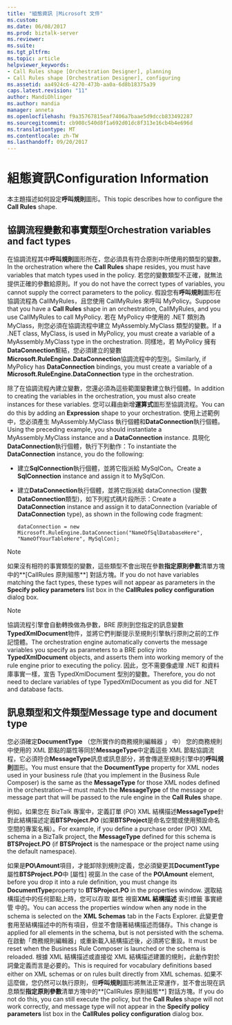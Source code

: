 ```yaml
---
title: "組態資訊 |Microsoft 文件"
ms.custom: 
ms.date: 06/08/2017
ms.prod: biztalk-server
ms.reviewer: 
ms.suite: 
ms.tgt_pltfrm: 
ms.topic: article
helpviewer_keywords:
- Call Rules shape [Orchestration Designer], planning
- Call Rules shape [Orchestration Designer], configuring
ms.assetid: aa4924c6-4270-473b-aa0a-6d8b18375a39
caps.latest.revision: "11"
author: MandiOhlinger
ms.author: mandia
manager: anneta
ms.openlocfilehash: f9a35767815eaf7406a7baae5d9dccb833492287
ms.sourcegitcommit: cb908c540d8f1a692d01dc8f313e16cb4b4e696d
ms.translationtype: MT
ms.contentlocale: zh-TW
ms.lasthandoff: 09/20/2017
---
```

# <a name="configuration-information"></a><span data-ttu-id="954da-102">組態資訊</span><span class="sxs-lookup"><span data-stu-id="954da-102">Configuration Information</span></span>
<span data-ttu-id="954da-103">本主題描述如何設定**呼叫規則**圖形。</span><span class="sxs-lookup"><span data-stu-id="954da-103">This topic describes how to configure the **Call Rules** shape.</span></span>  
  
## <a name="orchestration-variables-and-fact-types"></a><span data-ttu-id="954da-104">協調流程變數和事實類型</span><span class="sxs-lookup"><span data-stu-id="954da-104">Orchestration variables and fact types</span></span>  
 <span data-ttu-id="954da-105">在協調流程其中**呼叫規則**圖形所在，您必須具有符合原則中所使用的類型的變數。</span><span class="sxs-lookup"><span data-stu-id="954da-105">In the orchestration where the **Call Rules** shape resides, you must have variables that match types used in the policy.</span></span> <span data-ttu-id="954da-106">若您的變數類型不正確，就無法提供正確的參數給原則。</span><span class="sxs-lookup"><span data-stu-id="954da-106">If you do not have the correct types of variables, you cannot supply the correct parameters to the policy.</span></span> <span data-ttu-id="954da-107">假設您有**呼叫規則**圖形在協調流程為 CallMyRules，且您使用 CallMyRules 來呼叫 MyPolicy。</span><span class="sxs-lookup"><span data-stu-id="954da-107">Suppose that you have a **Call Rules** shape in an orchestration, CallMyRules, and you use CallMyRules to call MyPolicy.</span></span> <span data-ttu-id="954da-108">若在 MyPolicy 中使用的 .NET 類別為 MyClass，則您必須在協調流程中建立 MyAssembly.MyClass 類型的變數。</span><span class="sxs-lookup"><span data-stu-id="954da-108">If a .NET class, MyClass, is used in MyPolicy, you must create a variable of a MyAssembly.MyClass type in the orchestration.</span></span> <span data-ttu-id="954da-109">同樣地，若 MyPolicy 擁有**DataConnection**繫結，您必須建立的變數**Microsoft.RuleEngine.DataConnection**協調流程中的型別。</span><span class="sxs-lookup"><span data-stu-id="954da-109">Similarly, if MyPolicy has **DataConnection** bindings, you must create a variable of a **Microsoft.RuleEngine.DataConnection** type in the orchestration.</span></span>  
  
 <span data-ttu-id="954da-110">除了在協調流程內建立變數，您還必須為這些範圍變數建立執行個體。</span><span class="sxs-lookup"><span data-stu-id="954da-110">In addition to creating the variables in the orchestration, you must also create instances for these variables.</span></span> <span data-ttu-id="954da-111">您可以藉由新增**運算式**圖形至協調流程。</span><span class="sxs-lookup"><span data-stu-id="954da-111">You can do this by adding an **Expression** shape to your orchestration.</span></span> <span data-ttu-id="954da-112">使用上述範例中，您必須產生 MyAssembly.MyClass 執行個體和**DataConnection**執行個體。</span><span class="sxs-lookup"><span data-stu-id="954da-112">Using the preceding example, you should instantiate a MyAssembly.MyClass instance and a **DataConnection** instance.</span></span> <span data-ttu-id="954da-113">具現化**DataConnection**執行個體，執行下列動作：</span><span class="sxs-lookup"><span data-stu-id="954da-113">To instantiate the **DataConnection** instance, you do the following:</span></span>  
  
-   <span data-ttu-id="954da-114">建立**SqlConnection**執行個體，並將它指派給 MySqlCon。</span><span class="sxs-lookup"><span data-stu-id="954da-114">Create a **SqlConnection** instance and assign it to MySqlCon.</span></span>  
  
-   <span data-ttu-id="954da-115">建立**DataConnection**執行個體，並將它指派給 dataConnection (變數**DataConnection**類型)，如下列程式碼片段所示：</span><span class="sxs-lookup"><span data-stu-id="954da-115">Create a **DataConnection** instance and assign it to dataConnection (variable of **DataConnection** type), as shown in the following code fragment:</span></span>  
  
    ```  
    dataConnection = new Microsoft.RuleEngine.DataConnection("NameOfSqlDatabaseHere", "NameOfYourTableHere", MySqlCon);  
    ```  
  
> [!NOTE]
>  <span data-ttu-id="954da-116">如果沒有相符的事實類型的變數，這些類型不會出現在參數**指定原則參數**清單方塊中的**[CallRules 原則組態**] 對話方塊。</span><span class="sxs-lookup"><span data-stu-id="954da-116">If you do not have variables matching the fact types, these types will not appear as parameters in the **Specify policy parameters** list box in the **CallRules policy configuration** dialog box.</span></span>  
  
> [!NOTE]
>  <span data-ttu-id="954da-117">協調流程引擎會自動轉換做為參數，BRE 原則到您指定的訊息變數**TypedXmlDocument**物件，並將它們判斷提示至規則引擎執行原則之前的工作記憶體。</span><span class="sxs-lookup"><span data-stu-id="954da-117">The orchestration engine automatically converts the message variables you specify as parameters to a BRE policy into **TypedXmlDocument** objects, and asserts them into working memory of the rule engine prior to executing the policy.</span></span> <span data-ttu-id="954da-118">因此，您不需要像處理 .NET 和資料庫事實一樣，宣告 TypedXmlDocument 型別的變數。</span><span class="sxs-lookup"><span data-stu-id="954da-118">Therefore, you do not need to declare variables of type TypedXmlDocument as you did for .NET and database facts.</span></span>  
  
## <a name="message-type-and-document-type"></a><span data-ttu-id="954da-119">訊息類型和文件類型</span><span class="sxs-lookup"><span data-stu-id="954da-119">Message type and document type</span></span>  
 <span data-ttu-id="954da-120">您必須確定**DocumentType** （您所實作的商務規則編輯器 」 中） 您的商務規則中使用的 XML 節點的屬性等同於**MessageType**中定義這些 XML 節點協調流程，它必須符合**MessageType**訊息或訊息部分，將會傳遞至規則引擎中的**呼叫規則**圖形。</span><span class="sxs-lookup"><span data-stu-id="954da-120">You must ensure that the **DocumentType** property for XML nodes used in your business rule (that you implement in the Business Rule Composer) is the same as the **MessageType** for those XML nodes defined in the orchestration—it must match the **MessageType** of the message or message part that will be passed to the rule engine in the **Call Rules** shape.</span></span>  
  
 <span data-ttu-id="954da-121">例如，如果您在 BizTalk 專案中，定義訂單 (PO) XML 結構描述**MessageType**針對此結構描述定義**BTSProject.PO** (如果**BTSProject**是命名空間或使用預設命名空間的專案名稱）。</span><span class="sxs-lookup"><span data-stu-id="954da-121">For example, if you define a purchase order (PO) XML schema in a BizTalk project, the **MessageType** defined for this schema is **BTSProject.PO** (if **BTSProject** is the namespace or the project name using the default namespace).</span></span>  
  
 <span data-ttu-id="954da-122">如果是**PO\Amount**項目，才能卸除到規則定義，您必須變更其**DocumentType**屬性**BTSProject.PO**中 [屬性] 視窗.</span><span class="sxs-lookup"><span data-stu-id="954da-122">In the case of the **PO\Amount** element, before you drop it into a rule definition, you must change its **DocumentType**property to **BTSProject.PO** in the properties window.</span></span> <span data-ttu-id="954da-123">選取結構描述中的任何節點上時，您可以存取 屬性 視窗**XML 結構描述** 索引標籤 事實總管 中的。</span><span class="sxs-lookup"><span data-stu-id="954da-123">You can access the properties window when any node in the schema is selected on the **XML Schemas** tab in the Facts Explorer.</span></span> <span data-ttu-id="954da-124">此變更會套用至結構描述中的所有項目，但並不會隨著結構描述而儲存。</span><span class="sxs-lookup"><span data-stu-id="954da-124">This change is applied for all elements in the schema, but is not persisted with the schema.</span></span> <span data-ttu-id="954da-125">在啟動「商務規則編輯器」或重新載入結構描述後，必須將它重設。</span><span class="sxs-lookup"><span data-stu-id="954da-125">It must be reset when the Business Rule Composer is launched or the schema is reloaded.</span></span> <span data-ttu-id="954da-126">根據 XML 結構描述或直接從 XML 結構描述建置的規則，此動作對於詞彙定義而言是必要的。</span><span class="sxs-lookup"><span data-stu-id="954da-126">This is required for vocabulary definitions based either on XML schemas or on rules built directly from XML schemas.</span></span> <span data-ttu-id="954da-127">如果不這麼做，您仍然可以執行原則，但**呼叫規則**圖形將無法正常運作，並不會出現在訊息類型**指定原則參數**清單方塊中的**[CallRules 原則組態**] 對話方塊。</span><span class="sxs-lookup"><span data-stu-id="954da-127">If you do not do this, you can still execute the policy, but the **Call Rules** shape will not work correctly, and message type will not appear in the **Specify policy parameters** list box in the **CallRules policy configuration** dialog box.</span></span>